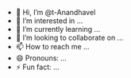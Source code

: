- 👋 Hi, I’m @t-Anandhavel
- 👀 I’m interested in ...
- 🌱 I’m currently learning ...
- 💞️ I’m looking to collaborate on ...
- 📫 How to reach me ...
- 😄 Pronouns: ...
- ⚡ Fun fact: ...

<!---
t-Anandhavel/t-Anandhavel is a ✨ special ✨ repository because its `README.md` (this file) appears on your GitHub profile.
You can click the Preview link to take a look at your changes.
--->
